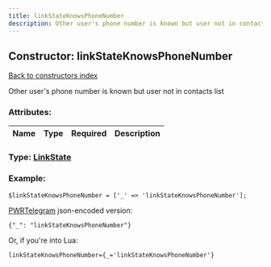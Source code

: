 ```yaml
---
title: linkStateKnowsPhoneNumber
description: Other user's phone number is known but user not in contacts list
---
```

## Constructor: linkStateKnowsPhoneNumber  
[Back to constructors index](index.md)



Other user's phone number is known but user not in contacts list

### Attributes:

| Name     |    Type       | Required | Description |
|----------|---------------|----------|-------------|



### Type: [LinkState](../types/LinkState.md)


### Example:

```
$linkStateKnowsPhoneNumber = ['_' => 'linkStateKnowsPhoneNumber'];
```  

[PWRTelegram](https://pwrtelegram.xyz) json-encoded version:

```
{"_": "linkStateKnowsPhoneNumber"}
```


Or, if you're into Lua:  


```
linkStateKnowsPhoneNumber={_='linkStateKnowsPhoneNumber'}

```


